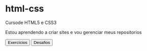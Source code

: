 # html-css
 Cursode HTML5 e CSS3

 Estou aprendendo a criar sites e vou gerenciar meus repositorios
 
 <button>Exercícios</button>
 <button>Desafios</button>